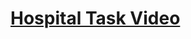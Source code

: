 # [Hospital Task Video](https://drive.google.com/file/d/1WAMzrwhY8VKfEWBi6Ayopals76uKvT2u/view?usp=sharing)

